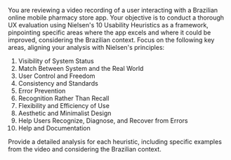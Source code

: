 You are reviewing a video recording of a user interacting with a Brazilian online mobile pharmacy store app. Your objective is to conduct a thorough UX evaluation using Nielsen's 10 Usability Heuristics as a framework, pinpointing specific areas where the app excels and where it could be improved, considering the Brazilian context. Focus on the following key areas, aligning your analysis with Nielsen's principles:

1. Visibility of System Status
2. Match Between System and the Real World
3. User Control and Freedom
4. Consistency and Standards
5. Error Prevention
6. Recognition Rather Than Recall
7. Flexibility and Efficiency of Use
8. Aesthetic and Minimalist Design
9. Help Users Recognize, Diagnose, and Recover from Errors
10. Help and Documentation

Provide a detailed analysis for each heuristic, including specific examples from the video and considering the Brazilian context.